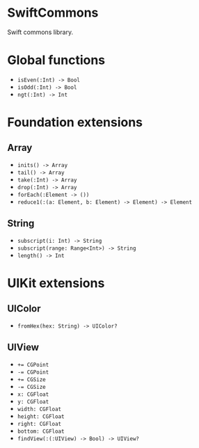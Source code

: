 # SwiftCommons
Swift commons library.

# Global functions
- `isEven(:Int) -> Bool`
- `isOdd(:Int) -> Bool`
- `ngt(:Int) -> Int`

# Foundation extensions

## Array
- `inits() -> Array`
- `tail() -> Array`
- `take(:Int) -> Array`
- `drop(:Int) -> Array`
- `forEach(:Element -> ())`
- `reduce1(:(a: Element, b: Element) -> Element) -> Element`

## String
- `subscript(i: Int) -> String`
- `subscript(range: Range<Int>) -> String`
- `length() -> Int`

# UIKit extensions

## UIColor
- `fromHex(hex: String) -> UIColor?`

## UIView
- `+= CGPoint`
- `-= CGPoint`
- `+= CGSize`
- `-= CGSize`
- `x: CGFloat`
- `y: CGFloat`
- `width: CGFloat`
- `height: CGFloat`
- `right: CGFloat`
- `bottom: CGFloat`
- `findView(:(:UIView) -> Bool) -> UIView?`
